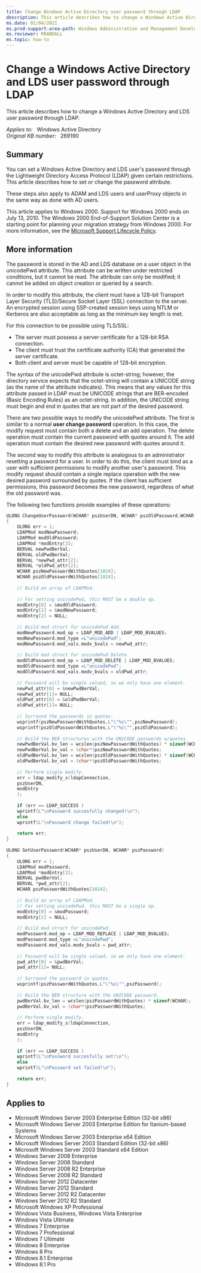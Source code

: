 ```yaml
---
title: Change Windows Active Directory user password through LDAP
description: This article describes how to change a Windows Active Directory and LDS user password through LDAP.
ms.date: 01/04/2021
ms.prod-support-area-path: Windows Administration and Management Development
ms.reviewer: RRANDALL
ms.topic: how-to
---
```

# Change a Windows Active Directory and LDS user password through LDAP

This article describes how to change a Windows Active Directory and LDS user password through LDAP.

_Applies to:_ &nbsp; Windows Active Directory  
_Original KB number:_ &nbsp; 269190

## Summary

You can set a Windows Active Directory and LDS user's password through the Lightweight Directory Access Protocol (LDAP) given certain restrictions. This article describes how to set or change the password attribute.

These steps also apply to ADAM and LDS users and userProxy objects in the same way as done with AD users.

This article applies to Windows 2000. Support for Windows 2000 ends on July 13, 2010. The Windows 2000 End-of-Support Solution Center is a starting point for planning your migration strategy from Windows 2000. For more information, see the [Microsoft Support Lifecycle Policy](/lifecycle/).

## More information

The password is stored in the AD and LDS database on a user object in the unicodePwd attribute. This attribute can be written under restricted conditions, but it cannot be read. The attribute can only be modified; it cannot be added on object creation or queried by a search.

In order to modify this attribute, the client must have a 128-bit Transport Layer Security (TLS)/Secure Socket Layer (SSL) connection to the server. An encrypted session using SSP-created session keys using NTLM or Kerberos are also acceptable as long as the minimum key length is met.

For this connection to be possible using TLS/SSL:

- The server must possess a server certificate for a 128-bit RSA connection.
- The client must trust the certificate authority (CA) that generated the server certificate.
- Both client and server must be capable of 128-bit encryption.

The syntax of the unicodePwd attribute is octet-string; however, the directory service expects that the octet-string will contain a UNICODE string (as the name of the attribute indicates). This means that any values for this attribute passed in LDAP must be UNICODE strings that are BER-encoded (Basic Encoding Rules) as an octet-string. In addition, the UNICODE string must begin and end in quotes that are not part of the desired password.

There are two possible ways to modify the unicodePwd attribute. The first is similar to a normal **user change password** operation. In this case, the modify request must contain both a delete and an add operation. The delete operation must contain the current password with quotes around it. The add operation must contain the desired new password with quotes around it.

The second way to modify this attribute is analogous to an administrator resetting a password for a user. In order to do this, the client must bind as a user with sufficient permissions to modify another user's password. This modify request should contain a single replace operation with the new desired password surrounded by quotes. If the client has sufficient permissions, this password becomes the new password, regardless of what the old password was.

The following two functions provide examples of these operations:

```c
ULONG ChangeUserPassword(WCHAR* pszUserDN, WCHAR* pszOldPassword,WCHAR* pszNewPassword)
{
    ULONG err = 1;
    LDAPMod modNewPassword;
    LDAPMod modOldPassword;
    LDAPMod *modEntry[3];
    BERVAL newPwdBerVal;
    BERVAL oldPwdBerVal;
    BERVAL *newPwd_attr[2];
    BERVAL *oldPwd_attr[2];
    WCHAR pszNewPasswordWithQuotes[1024];
    WCHAR pszOldPasswordWithQuotes[1024];
    
    // Build an array of LDAPMod.
    
    // For setting unicodePwd, this MUST be a double op.
    modEntry[0] = &modOldPassword;
    modEntry[1] = &modNewPassword;
    modEntry[2] = NULL;
    
    // Build mod struct for unicodePwd Add.
    modNewPassword.mod_op = LDAP_MOD_ADD | LDAP_MOD_BVALUES;
    modNewPassword.mod_type =L"unicodePwd";
    modNewPassword.mod_vals.modv_bvals = newPwd_attr;
    
    // Build mod struct for unicodePwd Delete.
    modOldPassword.mod_op = LDAP_MOD_DELETE | LDAP_MOD_BVALUES;
    modOldPassword.mod_type =L"unicodePwd";
    modOldPassword.mod_vals.modv_bvals = oldPwd_attr;
    
    // Password will be single valued, so we only have one element.
    newPwd_attr[0] = &newPwdBerVal;
    newPwd_attr[1]= NULL;
    oldPwd_attr[0] = &oldPwdBerVal;
    oldPwd_attr[1]= NULL;
    
    // Surround the passwords in quotes.
    wsprintf(pszNewPasswordWithQuotes,L"\"%s\"",pszNewPassword);
    wsprintf(pszOldPasswordWithQuotes,L"\"%s\"",pszOldPassword);
    
    // Build the BER structures with the UNICODE passwords w/quotes.
    newPwdBerVal.bv_len = wcslen(pszNewPasswordWithQuotes) * sizeof(WCHAR);
    newPwdBerVal.bv_val = (char*)pszNewPasswordWithQuotes;
    oldPwdBerVal.bv_len = wcslen(pszOldPasswordWithQuotes) * sizeof(WCHAR);
    oldPwdBerVal.bv_val = (char*)pszOldPasswordWithQuotes;
    
    // Perform single modify.
    err = ldap_modify_s(ldapConnection,
    pszUserDN,
    modEntry
    );
    
    if (err == LDAP_SUCCESS )
    wprintf(L"\nPassword succesfully changed!\n");
    else
    wprintf(L"\nPassword change failed!\n");
    
    return err;
}
    
ULONG SetUserPassword(WCHAR* pszUserDN, WCHAR* pszPassword)
{
    ULONG err = 1;
    LDAPMod modPassword;
    LDAPMod *modEntry[2];
    BERVAL pwdBerVal;
    BERVAL *pwd_attr[2];
    WCHAR pszPasswordWithQuotes[1024];
    
    // Build an array of LDAPMod.
    // For setting unicodePwd, this MUST be a single op.
    modEntry[0] = &modPassword;
    modEntry[1] = NULL;
    
    // Build mod struct for unicodePwd. 
    modPassword.mod_op = LDAP_MOD_REPLACE | LDAP_MOD_BVALUES;
    modPassword.mod_type =L"unicodePwd";
    modPassword.mod_vals.modv_bvals = pwd_attr;
    
    // Password will be single valued, so we only have one element.
    pwd_attr[0] = &pwdBerVal;
    pwd_attr[1]= NULL;
    
    // Surround the password in quotes.
    wsprintf(pszPasswordWithQuotes,L"\"%s\"",pszPassword);
    
    // Build the BER structure with the UNICODE password.
    pwdBerVal.bv_len = wcslen(pszPasswordWithQuotes) * sizeof(WCHAR);
    pwdBerVal.bv_val = (char*)pszPasswordWithQuotes;
    
    // Perform single modify.
    err = ldap_modify_s(ldapConnection,
    pszUserDN,
    modEntry
    );
    
    if (err == LDAP_SUCCESS )
    wprintf(L"\nPassword succesfully set!\n");
    else
    wprintf(L"\nPassword set failed!\n");
    
    return err;
}
```

## Applies to

- Microsoft Windows Server 2003 Enterprise Edition (32-bit x86)
- Microsoft Windows Server 2003 Enterprise Edition for Itanium-based Systems
- Microsoft Windows Server 2003 Enterprise x64 Edition
- Microsoft Windows Server 2003 Standard Edition (32-bit x86)
- Microsoft Windows Server 2003 Standard x64 Edition
- Windows Server 2008 Enterprise
- Windows Server 2008 Standard
- Windows Server 2008 R2 Enterprise
- Windows Server 2008 R2 Standard
- Windows Server 2012 Datacenter
- Windows Server 2012 Standard
- Windows Server 2012 R2 Datacenter
- Windows Server 2012 R2 Standard
- Microsoft Windows XP Professional
- Windows Vista Business, Windows Vista Enterprise
- Windows Vista Ultimate
- Windows 7 Enterprise
- Windows 7 Professional
- Windows 7 Ultimate
- Windows 8 Enterprise
- Windows 8 Pro
- Windows 8.1 Enterprise
- Windows 8.1 Pro
